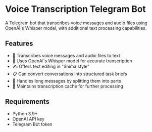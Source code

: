 # Voice Transcription Telegram Bot

A Telegram bot that transcribes voice messages and audio files using OpenAI's Whisper model, with additional text processing capabilities.

## Features

- 🎤 Transcribes voice messages and audio files to text
- 🤖 Uses OpenAI's Whisper model for accurate transcription
- ✍️ Offers text editing in "Shima style"
- 📋 Can convert conversations into structured task briefs
- 📝 Handles long messages by splitting them into parts
- 🔄 Maintains transcription cache for further processing

## Requirements

- Python 3.9+
- OpenAI API key
- Telegram Bot token

